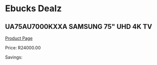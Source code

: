 
# Ebucks Dealz
## UA75AU7000KXXA SAMSUNG 75" UHD 4K TV
[Product Page](https://www.ebucks.com/web/shop/productSelected.do?prodId=1226605797&catId=363628796)

Price: R24000.00

Savings: 


	